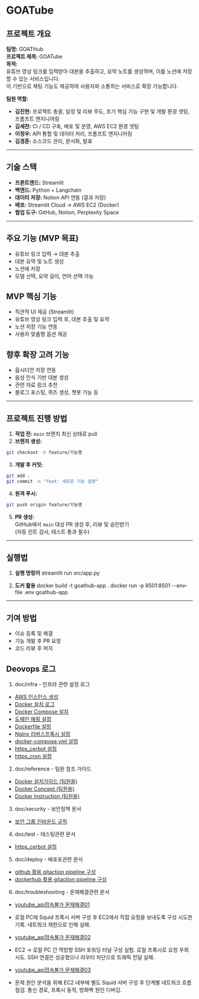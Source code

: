 # GOATube

## 프로젝트 개요

**팀명:** GOATHub  
**프로젝트 제목:** GOATube  
**목적:**  
유튜브 영상 링크를 입력받아 대본을 추출하고, 요약 노트를 생성하며,
이를 노션에 저장할 수 있는 서비스입니다.  
이 기반으로 채팅 기능도 제공하여 사용자와 소통하는 서비스로 확장 가능합니다.

**팀원 역할:**

- **김진현:** 프로젝트 총괄, 일정 및 리뷰 주도, 초기 핵심 기능 구현 및 개발 환경 셋팅, 프롬프트 엔지니어링
- **김세찬:** CI / CD 구축, 배포 및 운영, AWS EC2 환경 셋팅
- **이정우:** API 통합 및 데이터 처리, 프롬프트 엔지니어링
- **김경훈:** 소스코드 관리, 문서화, 발표

---

## 기술 스택

- **프론트엔드:** Streamlit
- **백엔드:** Python + Langchain
- **데이터 저장:** Notion API 연동 (결과 저장)
- **배포:** Streamlit Cloud -> AWS EC2 (Docker)
- **협업 도구:** GitHub, Notion, Perplexity Space

---

## 주요 기능 (MVP 목표)

- 유튜브 링크 입력 → 대본 추출
- 대본 요약 및 노트 생성
- 노션에 저장
- 모델 선택, 요약 길이, 언어 선택 가능

## MVP 핵심 기능

- 직관적 UI 제공 (Streamlit)
- 유튜브 영상 링크 입력 후, 대본 추출 및 요약
- 노션 저장 기능 연동
- 사용자 맞춤형 옵션 제공

## 향후 확장 고려 기능

- 옵시디언 저장 연동
- 음성 인식 기반 대본 생성
- 관련 자료 링크 추천
- 블로그 포스팅, 퀴즈 생성, 챗봇 기능 등

---

## 프로젝트 진행 방법

1. **작업 전:** `main` 브랜치 최신 상태로 pull
2. **브랜치 생성:**

```bash
git checkout -b feature/기능명
```

3. **개발 후 커밋:**

```bash
git add .
git commit -m "feat: 새로운 기능 설명"
```

4. **원격 푸시:**

```bash
git push origin feature/기능명
```

5. **PR 생성:**  
   GitHub에서 `main` 대상 PR 생성 후, 리뷰 및 승인받기  
   (자동 린트 검사, 테스트 통과 필수)

---

## 실행법

1. **실행 명렁어**
   streamlit run src/app.py

2. **도커 활용**
   docker build -t goathub-app .
   docker run -p 8501:8501 --env-file .env goathub-app

---

## 기여 방법

- 이슈 등록 및 해결
- 기능 개발 후 PR 요청
- 코드 리뷰 후 머지

## Deovops 로그
1. doc/infra - 인프라 관련 설정 로그
- [AWS 인스턴스 생성](doc/infra/01_aws_instance_create.md)
- [Docker 설치 로그](doc/infra/02_docker_install_log.md)
- [Docker Compose 설치](doc/infra/03_docker_compose_install.md)
- [도메인 매핑 설정](doc/infra/04_domain_config.md)
- [Dockerfile 설정](doc/infra/05_Dockerfile.md)
- [Nginx 리버스프록시 설정](doc/infra/06_nginx_reverse_proxy.md)
- [docker-compose.yml 설정](doc/infra/07_docker_compose.md)
- [https_cerbot 설정](doc/infra/08_https_certbot.md)
- [https_cron 설정](doc/infra/09_https_cron.md)

2. doc/reference - 팀원 참조 가이드
- [Docker 설치가이드 (팀원용)](doc/reference/01_Docker_install_guide.md)
- [Docker Concept (팀원용)](doc/reference/02_Docker_Concept)
- [Docker Instruction (팀원용)](doc/reference/03_Dockere_Instruction)


3. doc/security - 보안정책 문서
- [보안 그룹 인바운드 규칙](doc/01_security/01_Infra_log.md)

4. doc/test - 테스팅관련 문서
- [https_cerbot 설정](doc/test/01_Docker_container_running_cehck.md)

5. doc/deploy - 배포포관련 문서
- [github 활용 gitaction pipeline 구성](doc/deploy/01_deploy_with_githubactions.md)
- [dockerhub 활용 gitaction pipeline 구성](doc/deploy/02_deploy_with_dockerhub.md)

6. doc/troubleshooting - 문제해결관련 문서
- [youtube_api접속불가 문재해결01](doc/troubleshooting/01-1_youtubeapi_trouble_forward_proxy_network_setting.md)
- 로컬 PC에 Squid 프록시 서버 구성 후 EC2에서 직접 요청을 보내도록 구성 시도한 기록. 네트워크 제한으로 인해 실패.

- [youtube_api접속불가 문재해결02](doc/troubleshooting/01-2_youtubeapi_trouble_reverse_ssh_ternerling_network_setting.md)
- EC2 → 로컬 PC 간 역방향 SSH 포워딩 터널 구성 실험. 로컬 프록시로 요청 우회 시도. SSH 연결은 성공했으나 라우터 차단으로 트래픽 전달 실패.

- [youtube_api접속불가 문재해결03](doc/troubleshooting/01-3_youtubeapi_trouble_deburgging.md)
- 문제 원인 분석을 위해 EC2 내부에 별도 Squid 서버 구성 후 단계별 네트워크 흐름 점검. 통신 경로, 프록시 동작, 방화벽 원인 디버깅.

